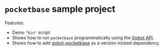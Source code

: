 # `pocketbase` sample project

Features:

- Demo `"bin"` script
- Shows how to run `pocketbase` programmatically using the [Gobot API](https://github.com/benallfree/gobot/tree/v1.0.0-alpha.33/docs/readme.md).
- Shows how to add [gobot-pocketbase](https://www.npmjs.com/package/gobot-pocketbase) as a version-locked dependency.
